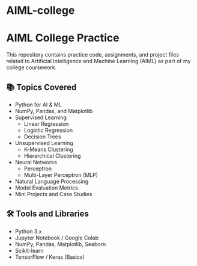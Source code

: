 # AIML-college

# AIML College Practice

This repository contains practice code, assignments, and project files related to Artificial Intelligence and Machine Learning (AIML) as part of my college coursework.

## 📚 Topics Covered

- Python for AI & ML
- NumPy, Pandas, and Matplotlib
- Supervised Learning
  - Linear Regression
  - Logistic Regression
  - Decision Trees
- Unsupervised Learning
  - K-Means Clustering
  - Hierarchical Clustering
- Neural Networks
  - Perceptron
  - Multi-Layer Perceptron (MLP)
- Natural Language Processing
- Model Evaluation Metrics
- Mini Projects and Case Studies

## 🛠️ Tools and Libraries

- Python 3.x
- Jupyter Notebook / Google Colab
- NumPy, Pandas, Matplotlib, Seaborn
- Scikit-learn
- TensorFlow / Keras (Basics)
